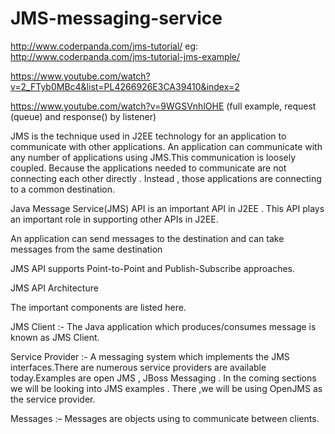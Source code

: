 # JMS-messaging-service
http://www.coderpanda.com/jms-tutorial/
eg: http://www.coderpanda.com/jms-tutorial-jms-example/

https://www.youtube.com/watch?v=2_FTyb0MBc4&list=PL4266926E3CA39410&index=2

https://www.youtube.com/watch?v=9WGSVnhlOHE (full example, request (queue) and response() by listener)


JMS is the technique used in J2EE technology  for an application to communicate with other applications.
An application can communicate with any number of applications using JMS.This communication is loosely coupled.
Because the applications needed to communicate are not connecting each other directly . Instead , those applications 
are connecting to a common destination. 

Java Message Service(JMS) API is an important API in J2EE . This API plays an important role in supporting 
other APIs in J2EE.

An application can send messages to the destination and can take messages from the same destination

JMS API supports Point-to-Point and Publish-Subscribe approaches.

JMS API Architecture

The important components are listed here.

JMS Client :- The Java application which produces/consumes message is known as JMS Client.

Service Provider :- A  messaging  system which implements the JMS interfaces.There are numerous service providers are available today.Examples are open JMS , JBoss Messaging . In the coming sections we will be looking into JMS  examples . There ,we will be using OpenJMS as the service provider.

Messages :– Messages are objects using to communicate between clients.

